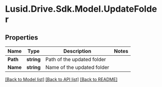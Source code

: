 
# Lusid.Drive.Sdk.Model.UpdateFolder

## Properties

Name | Type | Description | Notes
------------ | ------------- | ------------- | -------------
**Path** | **string** | Path of the updated folder | 
**Name** | **string** | Name of the updated folder | 

[[Back to Model list]](../README.md#documentation-for-models)
[[Back to API list]](../README.md#documentation-for-api-endpoints)
[[Back to README]](../README.md)

